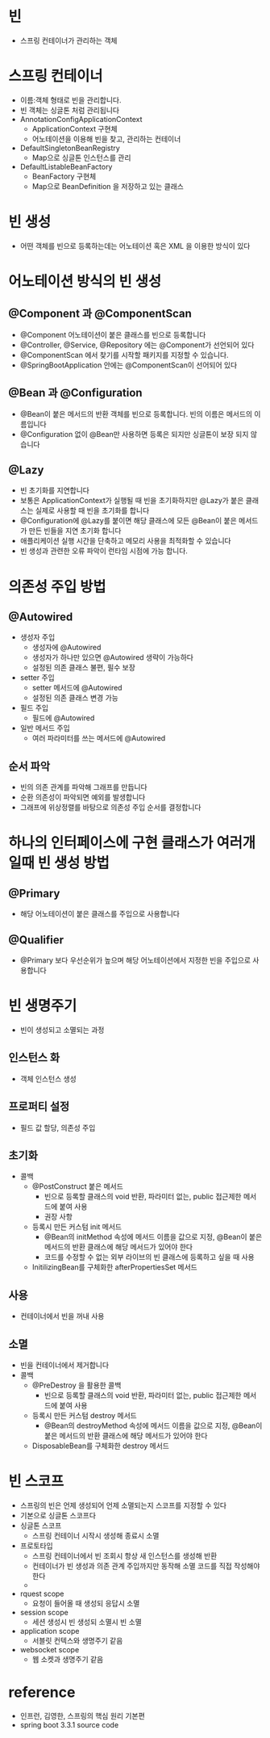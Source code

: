 # 빈
- 스프링 컨테이너가 관리하는 객체

# 스프링 컨테이너
- 이름:객체 형태로 빈을 관리합니다.
- 빈 객체는 싱글톤 처럼 관리됩니다
- AnnotationConfigApplicationContext
    - ApplicationContext 구현체
    - 어노테이션을 이용해 빈을 찾고, 관리하는 컨테이너
- DefaultSingletonBeanRegistry
    - Map으로 싱글톤 인스턴스를 관리
- DefaultListableBeanFactory
    - BeanFactory 구현체
    - Map으로 BeanDefinition 을 저장하고 있는 클래스

# 빈 생성
- 어떤 객체를 빈으로 등록하는데는 어노테이션 혹은 XML 을 이용한 방식이 있다

# 어노테이션 방식의 빈 생성
## @Component 과 @ComponentScan
- @Component 어노테이션이 붙은 클래스를 빈으로 등록합니다
- @Controller, @Service, @Repository 에는 @Component가 선언되어 있다
- @ComponentScan 에서 찾기를 시작할 패키지를 지정할 수 있습니다.
- @SpringBootApplication 안에는 @ComponentScan이 선어되어 있다

## @Bean 과 @Configuration
- @Bean이 붙은 메서드의 반환 객체를 빈으로 등록합니다. 빈의 이름은 메서드의 이름입니다
- @Configuration 없이 @Bean만 사용하면 등록은 되지만 싱글톤이 보장 되지 않습니다

## @Lazy
- 빈 초기화를 지연합니다
- 보통은 ApplicationContext가 실행될 때 빈을 초기화하지만 @Lazy가 붙은 클래스는 실제로 사용할 때 빈을 초기화를 합니다
- @Configuration에 @Lazy를 붙이면 해당 클래스에 모든 @Bean이 붙은 메서드가 만든 빈들을 지연 초기화 합니다
- 애플리케이션 실행 시간을 단축하고 메모리 사용을 최적화할 수 있습니다
- 빈 생성과 관련한 오류 파악이 런타임 시점에 가능 합니다.

# 의존성 주입 방법
## @Autowired
- 생성자 주입
    - 생성자에 @Autowired
    - 생성자가 하나만 있으면 @Autowired 생략이 가능하다
    - 설정된 의존 클래스 불편, 필수 보장
- setter 주입
    - setter 메서드에 @Autowired
    - 설정된 의존 클래스 변경 가능
- 필드 주입
    - 필드에 @Autowired
- 일반 메서드 주입
    - 여러 파라미터를 쓰는 메서드에 @Autowired

## 순서 파악
- 빈의 의존 관계를 파악해 그래프를 만듭니다
- 순환 의존성이 파악되면 예외를 발생합니다
- 그래프에 위상정렬를 바탕으로 의존성 주입 순서를 결정합니다

# 하나의 인터페이스에 구현 클래스가 여러개일때 빈 생성 방법
## @Primary
- 해당 어노테이션이 붙은 클래스를 주입으로 사용합니다

## @Qualifier
- @Primary 보다 우선순위가 높으며 해당 어노테이션에서 지정한 빈을 주입으로 사용합니다


# 빈 생명주기
- 빈이 생성되고 소멸되는 과정

## 인스턴스 화
- 객체 인스턴스 생성

## 프로퍼티 설정
- 필드 값 할당, 의존성 주입

## 초기화
- 콜백
    - @PostConstruct 붙은 메서드
        - 빈으로 등록할 클래스의 void 반환, 파라미터 없는, public 접근제한 메서드에 붙여 사용
        - 권장 사항
    - 등록시 만든 커스텀 init 메서드
        - @Bean의 initMethod 속성에 메서드 이름을 값으로 지정, @Bean이 붙은 메서드의 반환 클래스에 해당 메서드가 있어야 한다
        - 코드를 수정할 수 없는 외부 라이브의 빈 클래스에 등록하고 싶을 때 사용
    - InitilizingBean를 구체화한 afterPropertiesSet 메서드

## 사용
- 컨테이너에서 빈을 꺼내 사용

## 소멸
- 빈을 컨테이너에서 제거합니다
- 콜백
    - @PreDestroy 을 활용한 콜백
        - 빈으로 등록할 클래스의 void 반환, 파라미터 없는, public 접근제한 메서드에 붙여 사용
    - 등록시 만든 커스텀 destroy 메서드
        - @Bean의 destroyMethod 속성에 메서드 이름을 값으로 지정, @Bean이 붙은 메서드의 반환 클래스에 해당 메서드가 있어야 한다
    - DisposableBean를 구체화한 destroy 메서드

# 빈 스코프
- 스프링의 빈은 언제 생성되어 언제 소멸되는지 스코프를 지정할 수 있다
- 기본으로 싱글톤 스코프다
- 싱글톤 스코프
    - 스프링 컨테이너 시작시 생성해 종료시 소멸
- 프로토타입
    - 스프링 컨테이너에서 빈 조회시 항상 새 인스턴스를 생성해 반환
    - 컨테이너가 빈 생성과 의존 관계 주입까지만 동작해 소멸 코드를 직접 작성해야 한다
    - 
- rquest scope
    - 요청이 들어올 때 생성되 응답시 소멸
- session scope
    - 세션 생성시 빈 생성되 소멸시 빈 소멸
- application scope
    - 서블릿 컨텍스와 생명주기 같음
- websocket scope
    - 웹 소켓과 생명주기 같음

# reference
- 인프런, 김영한, 스프링의 핵심 원리 기본편
- spring boot 3.3.1 source code
